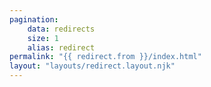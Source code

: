 ```yaml
---
pagination:
    data: redirects
    size: 1
    alias: redirect
permalink: "{{ redirect.from }}/index.html"
layout: "layouts/redirect.layout.njk"
---
```

